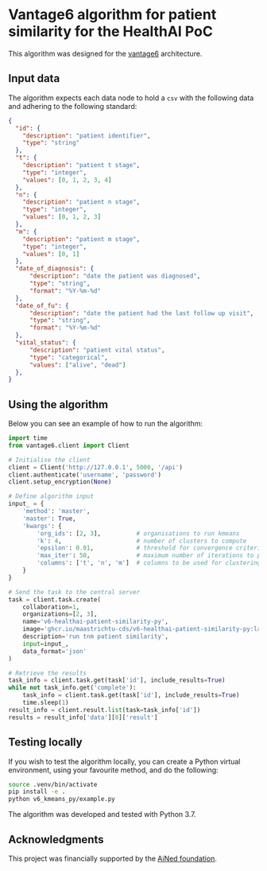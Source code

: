 # Vantage6 algorithm for patient similarity for the HealthAI PoC

This algorithm was designed for the [vantage6](https://vantage6.ai/) 
architecture. 

## Input data

The algorithm expects each data node to hold a `csv` with the following data
and adhering to the following standard:

``` json
{
  "id": {
    "description": "patient identifier",
    "type": "string"
  },
  "t": {
    "description": "patient t stage",
    "type": "integer",
    "values": [0, 1, 2, 3, 4]
  },
  "n": {
    "description": "patient n stage",
    "type": "integer",
    "values": [0, 1, 2, 3]
  },
  "m": {
    "description": "patient m stage",
    "type": "integer",
    "values": [0, 1]
  },
  "date_of_diagnosis": {
      "description": "date the patient was diagnosed",
      "type": "string",
      "format": "%Y-%m-%d"
  },
  "date_of_fu": {
      "description": "date the patient had the last follow up visit",
      "type": "string",
      "format": "%Y-%m-%d"
  },
  "vital_status": {
      "description": "patient vital status",
      "type": "categorical",
      "values": ["alive", "dead"]
  },
}
```

## Using the algorithm

Below you can see an example of how to run the algorithm:

``` python
import time
from vantage6.client import Client

# Initialise the client
client = Client('http://127.0.0.1', 5000, '/api')
client.authenticate('username', 'password')
client.setup_encryption(None)

# Define algorithm input
input_ = {
    'method': 'master',
    'master': True,
    'kwargs': {
        'org_ids': [2, 3],          # organisations to run kmeans
        'k': 4,                     # number of clusters to compute
        'epsilon': 0.01,            # threshold for convergence criterion
        'max_iter': 50,             # maximum number of iterations to perform
        'columns': ['t', 'n', 'm']  # columns to be used for clustering
    }
}

# Send the task to the central server
task = client.task.create(
    collaboration=1,
    organizations=[2, 3],
    name='v6-healthai-patient-similarity-py',
    image='ghcr.io/maastrichtu-cds/v6-healthai-patient-similarity-py:latest',
    description='run tnm patient similarity',
    input=input_,
    data_format='json'
)

# Retrieve the results
task_info = client.task.get(task['id'], include_results=True)
while not task_info.get('complete'):
    task_info = client.task.get(task['id'], include_results=True)
    time.sleep(1)
result_info = client.result.list(task=task_info['id'])
results = result_info['data'][0]['result']
```

## Testing locally

If you wish to test the algorithm locally, you can create a Python virtual 
environment, using your favourite method, and do the following:

``` bash
source .venv/bin/activate
pip install -e .
python v6_kmeans_py/example.py
```

The algorithm was developed and tested with Python 3.7.

## Acknowledgments

This project was financially supported by the
[AiNed foundation](https://ained.nl/over-ained/).
